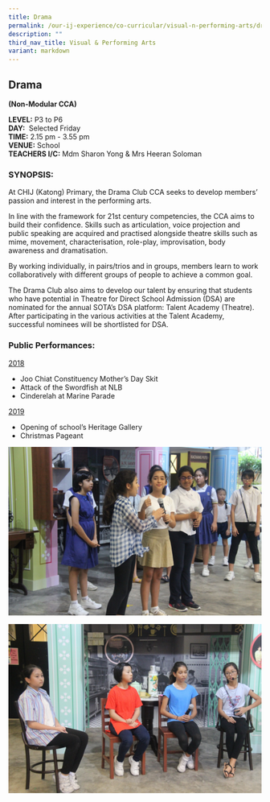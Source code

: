 ```yaml
---
title: Drama
permalink: /our-ij-experience/co-curricular/visual-n-performing-arts/drama/
description: ""
third_nav_title: Visual & Performing Arts
variant: markdown
---
```

## Drama

**(Non-Modular CCA)**

**LEVEL:**&nbsp;P3 to P6<br>
**DAY:**&nbsp; Selected Friday<br>
**TIME:**&nbsp;2.15 pm - 3.55 pm<br>
**VENUE:**&nbsp;School<br>
**TEACHERS I/C:**&nbsp;Mdm Sharon Yong &amp; Mrs Heeran Soloman

### SYNOPSIS:


At CHIJ (Katong) Primary, the Drama Club CCA seeks to develop members’ passion and interest in the performing arts.

In line with the framework for 21st century competencies, the CCA aims to build
their confidence. Skills such as articulation, voice projection and public speaking are acquired and practised alongside theatre skills such as mime, movement,
characterisation, role-play, improvisation, body awareness and dramatisation.

By working individually, in pairs/trios and in groups, members learn to work
collaboratively with different groups of people to achieve a common goal.

The Drama Club also aims to develop our talent by ensuring that students who have potential in Theatre for Direct School Admission (DSA) are nominated for the
annual SOTA’s DSA platform: Talent Academy (Theatre). After participating in the
various activities at the Talent Academy, successful nominees will be shortlisted for
DSA.

### Public Performances:


<u>2018</u>

*   Joo Chiat Constituency Mother’s Day Skit
*   Attack of the Swordfish at NLB
*   Cinderelah at Marine Parade

  

<u>2019</u>

*   Opening of school’s Heritage Gallery
*   Christmas Pageant


![](/images/Co%20Curricular/Drama_1.jpg)

![](/images/Co%20Curricular/Drama_2.jpg)